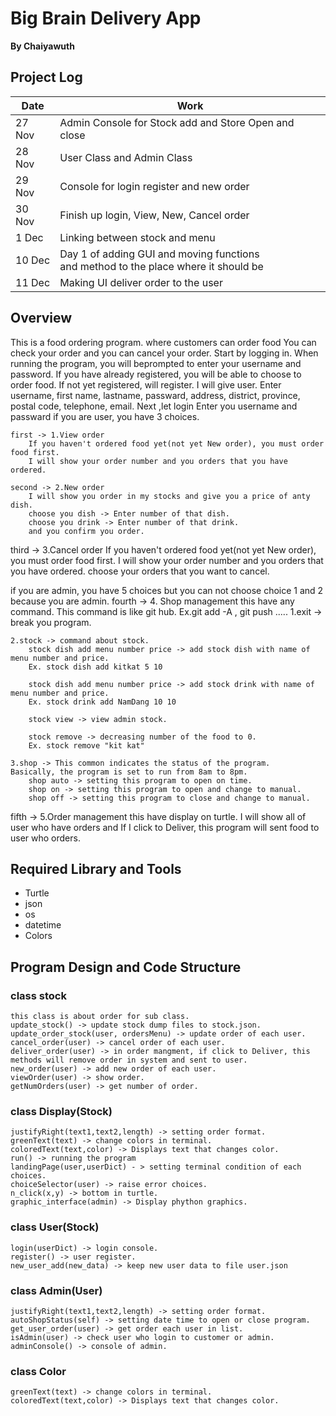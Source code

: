 # Big Brain Delivery App
**By Chaiyawuth**
## Project Log
|Date|Work|
|---|---|
|27 Nov|Admin Console for Stock add and Store Open and close|
|28 Nov|User Class and Admin Class|
|29 Nov|Console for login register and new order|
|30 Nov|Finish up login, View, New, Cancel order|
|1 Dec|Linking between stock and menu|
|10 Dec|Day 1 of adding GUI and moving functions <br> and method to the place where it should be|
|11 Dec|Making UI deliver order to the user|
## Overview
This is a food ordering program.
where customers can order food You can check your order and you can cancel your order.
Start by logging in. When running the program, you will beprompted to enter your username and password.
If you have already registered, you will be able to choose to order food. If not yet registered, will register.
I will give user. Enter username, first name, lastname, passward, address, district, province, postal code, telephone, email.
Next ,let login Enter you username and passward
if you are user, you have 3 choices.

    first -> 1.View order
        If you haven't ordered food yet(not yet New order), you must order food first.
        I will show your order number and you orders that you have ordered.
    
    second -> 2.New order
        I will show you order in my stocks and give you a price of anty dish.
        choose you dish -> Enter number of that dish.
        choose you drink -> Enter number of that drink.
        and you confirm you order.
    
third -> 3.Cancel order
    If you haven't ordered food yet(not yet New order), you must order food first.
    I will show your order number and you orders that you have ordered.
    choose your orders that you want to cancel.
    
if you are admin, you have 5 choices but you can not choose choice 1 and 2 because you are admin.
fourth -> 4. Shop management
    this have any command. This command is like git hub. Ex.git add -A , git push .....
    1.exit -> break you program.
    
    2.stock -> command about stock.
        stock dish add menu number price -> add stock dish with name of menu number and price.
        Ex. stock dish add kitkat 5 10
        
        stock dish add menu number price -> add stock drink with name of menu number and price.
        Ex. stock drink add NamDang 10 10
        
        stock view -> view admin stock.
        
        stock remove -> decreasing number of the food to 0.
        Ex. stock remove "kit kat"
        
    3.shop -> This common indicates the status of the program. 
    Basically, the program is set to run from 8am to 8pm.
        shop auto -> setting this program to open on time.
        shop on -> setting this program to open and change to manual.
        shop off -> setting this program to close and change to manual.
        
fifth -> 5.Order management
    this have display on turtle. I will show all of user who have orders and If I click to Deliver, this program will sent food to user who orders.
    
## Required Library and Tools
- Turtle
- json
- os
- datetime
- Colors
## Program Design and Code Structure

### class stock 
    this class is about order for sub class.
    update_stock() -> update stock dump files to stock.json.
    update_order_stock(user, ordersMenu) -> update order of each user.
    cancel_order(user) -> cancel order of each user.
    deliver_order(user) -> in order mangment, if click to Deliver, this methods will remove order in system and sent to user.
    new_order(user) -> add new order of each user.
    viewOrder(user) -> show order.
    getNumOrders(user) -> get number of order.

### class Display(Stock)
    justifyRight(text1,text2,length) -> setting order format.
    greenText(text) -> change colors in terminal.
    coloredText(text,color) -> Displays text that changes color.
    run() -> running the program
    landingPage(user,userDict) - > setting terminal condition of each choices.
    choiceSelector(user) -> raise error choices.
    n_click(x,y) -> bottom in turtle.
    graphic_interface(admin) -> Display phython graphics.

### class User(Stock)
    login(userDict) -> login console.
    register() -> user register.
    new_user_add(new_data) -> keep new user data to file user.json

### class Admin(User)
    justifyRight(text1,text2,length) -> setting order format.
    autoShopStatus(self) -> setting date time to open or close program.
    get_user_order(user) -> get order each user in list.
    isAdmin(user) -> check user who login to customer or admin.
    adminConsole() -> console of admin.

### class Color
    greenText(text) -> change colors in terminal.
    coloredText(text,color) -> Displays text that changes color.

